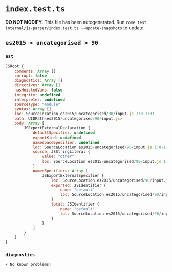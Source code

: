 # `index.test.ts`

**DO NOT MODIFY**. This file has been autogenerated. Run `rome test internal/js-parser/index.test.ts --update-snapshots` to update.

## `es2015 > uncategorised > 90`

### `ast`

```javascript
JSRoot {
	comments: Array []
	corrupt: false
	diagnostics: Array []
	directives: Array []
	hasHoistedVars: false
	integrity: undefined
	interpreter: undefined
	sourceType: "module"
	syntax: Array []
	loc: SourceLocation es2015/uncategorised/90/input.js 1:0-1:31
	path: UIDPath<es2015/uncategorised/90/input.js>
	body: Array [
		JSExportExternalDeclaration {
			defaultSpecifier: undefined
			exportKind: undefined
			namespaceSpecifier: undefined
			loc: SourceLocation es2015/uncategorised/90/input.js 1:0-1:31
			source: JSStringLiteral {
				value: "other"
				loc: SourceLocation es2015/uncategorised/90/input.js 1:24-1:31
			}
			namedSpecifiers: Array [
				JSExportExternalSpecifier {
					loc: SourceLocation es2015/uncategorised/90/input.js 1:9-1:16
					exported: JSIdentifier {
						name: "default"
						loc: SourceLocation es2015/uncategorised/90/input.js 1:9-1:16 (default)
					}
					local: JSIdentifier {
						name: "default"
						loc: SourceLocation es2015/uncategorised/90/input.js 1:9-1:16 (default)
					}
				}
			]
		}
	]
}
```

### `diagnostics`

```
✔ No known problems!

```
